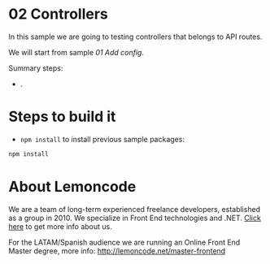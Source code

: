 # 02 Controllers

In this sample we are going to testing controllers that belongs to API routes.

We will start from sample _01 Add config_.

Summary steps:
 - .

# Steps to build it

- `npm install` to install previous sample packages:

```bash
npm install
```

# About Lemoncode

We are a team of long-term experienced freelance developers, established as a group in 2010.
We specialize in Front End technologies and .NET. [Click here](http://lemoncode.net/services/en/#en-home) to get more info about us.

For the LATAM/Spanish audience we are running an Online Front End Master degree, more info: http://lemoncode.net/master-frontend
